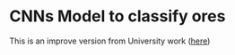 <h1>CNNs Model to classify ores</h1>

This is an improve version from University work (<a href="https://github.com/NeiwKai/CNNrockOS">here</a>)

